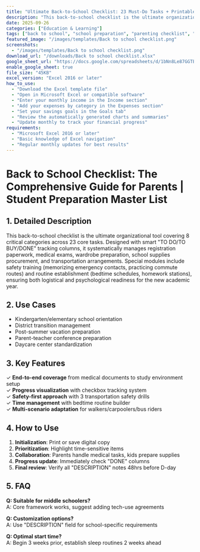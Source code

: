 ```yaml
---
title: "Ultimate Back-to-School Checklist: 23 Must-Do Tasks + Printable"
description: "This back-to-school checklist is the ultimate organizational tool covering 8 critical categories across 23 core tasks. "
date: 2025-09-26
categories: ["Education & Learning"]
tags: ["back to school", "school preparation", "parenting checklist", "student essentials"]
featured_image: "/images/templates/Back to school checklist.png"
screenshots:
  - "/images/templates/Back to school checklist.png"
download_url: "/downloads/Back to school checklist.xlsx"
google_sheet_url: "https://docs.google.com/spreadsheets/d/1bNn8Le87GGTEndFwBHvHTpnXIg1zhcNaj998BYgoPRo/edit?usp=sharing"
enable_google_sheet: true
file_size: "45KB"
excel_version: "Excel 2016 or later"
how_to_use:
  - "Download the Excel template file"
  - "Open in Microsoft Excel or compatible software"
  - "Enter your monthly income in the Income section"
  - "Add your expenses by category in the Expenses section"
  - "Set your savings goals in the Goals tab"
  - "Review the automatically generated charts and summaries"
  - "Update monthly to track your financial progress"
requirements:
  - "Microsoft Excel 2016 or later"
  - "Basic knowledge of Excel navigation"
  - "Regular monthly updates for best results"
---
```


# Back to School Checklist: The Comprehensive Guide for Parents | Student Preparation Master List

## 1. Detailed Description  
This back-to-school checklist is the ultimate organizational tool covering 8 critical categories across 23 core tasks. Designed with smart "TO DO/TO BUY/DONE" tracking columns, it systematically manages registration paperwork, medical exams, wardrobe preparation, school supplies procurement, and transportation arrangements. Special modules include safety training (memorizing emergency contacts, practicing commute routes) and routine establishment (bedtime schedules, homework stations), ensuring both logistical and psychological readiness for the new academic year.

## 2. Use Cases  
- Kindergarten/elementary school orientation  
- District transition management  
- Post-summer vacation preparation  
- Parent-teacher conference preparation  
- Daycare center standardization  

## 3. Key Features  
✓ **End-to-end coverage** from medical documents to study environment setup  
✓ **Progress visualization** with checkbox tracking system  
✓ **Safety-first approach** with 3 transportation safety drills  
✓ **Time management** with bedtime routine builder  
✓ **Multi-scenario adaptation** for walkers/carpoolers/bus riders  

## 4. How to Use  
1. **Initialization**: Print or save digital copy  
2. **Prioritization**: Highlight time-sensitive items  
3. **Collaboration**: Parents handle medical tasks, kids prepare supplies  
4. **Progress update**: Immediately check "DONE" columns  
5. **Final review**: Verify all "DESCRIPTION" notes 48hrs before D-day  

## 5. FAQ  
**Q: Suitable for middle schoolers?**  
A: Core framework works, suggest adding tech-use agreements  

**Q: Customization options?**  
A: Use "DESCRIPTION" field for school-specific requirements  

**Q: Optimal start time?**  
A: Begin 3 weeks prior, establish sleep routines 2 weeks ahead  